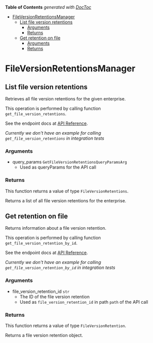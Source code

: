 <!-- START doctoc generated TOC please keep comment here to allow auto update -->
<!-- DON'T EDIT THIS SECTION, INSTEAD RE-RUN doctoc TO UPDATE -->
**Table of Contents**  *generated with [DocToc](https://github.com/thlorenz/doctoc)*

- [FileVersionRetentionsManager](#fileversionretentionsmanager)
  - [List file version retentions](#list-file-version-retentions)
    - [Arguments](#arguments)
    - [Returns](#returns)
  - [Get retention on file](#get-retention-on-file)
    - [Arguments](#arguments-1)
    - [Returns](#returns-1)

<!-- END doctoc generated TOC please keep comment here to allow auto update -->

# FileVersionRetentionsManager

## List file version retentions

Retrieves all file version retentions for the given enterprise.

This operation is performed by calling function `get_file_version_retentions`.

See the endpoint docs at
[API Reference](https://developer.box.com/reference/get-file-version-retentions/).

*Currently we don't have an example for calling `get_file_version_retentions` in integration tests*

### Arguments

- query_params `GetFileVersionRetentionsQueryParamsArg`
  - Used as queryParams for the API call


### Returns

This function returns a value of type `FileVersionRetentions`.

Returns a list of all file version retentions for the enterprise.


## Get retention on file

Returns information about a file version retention.

This operation is performed by calling function `get_file_version_retention_by_id`.

See the endpoint docs at
[API Reference](https://developer.box.com/reference/get-file-version-retentions-id/).

*Currently we don't have an example for calling `get_file_version_retention_by_id` in integration tests*

### Arguments

- file_version_retention_id `str`
  - The ID of the file version retention
  - Used as `file_version_retention_id` in path `path` of the API call


### Returns

This function returns a value of type `FileVersionRetention`.

Returns a file version retention object.


